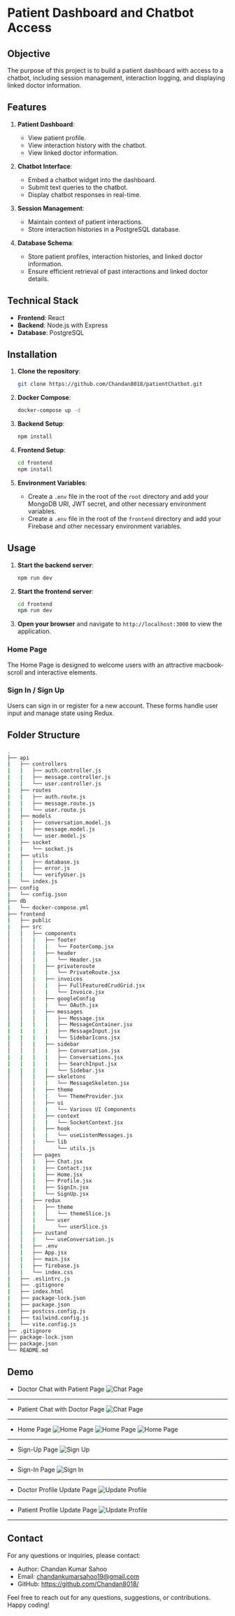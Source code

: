 # Patient Dashboard and Chatbot Access

## Objective
The purpose of this project is to build a patient dashboard with access to a chatbot, including session management, interaction logging, and displaying linked doctor information.

## Features
1. **Patient Dashboard**:
    - View patient profile.
    - View interaction history with the chatbot.
    - View linked doctor information.

2. **Chatbot Interface**:
    - Embed a chatbot widget into the dashboard.
    - Submit text queries to the chatbot.
    - Display chatbot responses in real-time.

3. **Session Management**:
    - Maintain context of patient interactions.
    - Store interaction histories in a PostgreSQL database.

4. **Database Schema**:
    - Store patient profiles, interaction histories, and linked doctor information.
    - Ensure efficient retrieval of past interactions and linked doctor details.

## Technical Stack
- **Frontend**: React
- **Backend**: Node.js with Express
- **Database**: PostgreSQL


## Installation

1. **Clone the repository**:
    ```bash
    git clone https://github.com/Chandan8018/patientChatbot.git

    ```

2. **Docker Compose**:
    ```bash
    docker-compose up -d
    ```

3. **Backend Setup**:
    ```bash
    npm install
    ```

4. **Frontend Setup**:
    ```bash
    cd frontend
    npm install
    ```

5. **Environment Variables**:
    - Create a `.env` file in the root of the `root` directory and add your MongoDB URI, JWT secret, and other necessary environment variables.
    - Create a `.env` file in the root of the `frontend` directory and add your Firebase and other necessary environment variables.

## Usage
1. **Start the backend server**:
    ```bash
    npm run dev
    ```

2. **Start the frontend server**:
    ```bash
    cd frontend
    npm run dev
    ```

3. **Open your browser** and navigate to `http://localhost:3000` to view the application.

### Home Page

The Home Page is designed to welcome users with an attractive macbook-scroll  and interactive elements.

### Sign In / Sign Up

Users can sign in or register for a new account. These forms handle user input and manage state using Redux.


## Folder Structure

```sh
.
├── api
|   ├── controllers
|   |   ├── auth.controller.js
|   |   ├── message.controller.js
|   |   └── user.controller.js 
|   ├── routes
|   |   ├── auth.route.js
|   |   ├── message.route.js
|   |   └── user.route.js
|   ├── models
|   |   ├── conversation.model.js
|   |   ├── message.model.js
|   |   └── user.model.js
|   ├── socket
|   |   └── socket.js
|   ├── utils
|   |   ├── database.js
|   |   ├── error.js
|   |   └── verifyUser.js
|   └── index.js
├── config
|   └── config.json  
├── db
|   └── docker-compose.yml  
├── frontend
|   ├── public
|   ├── src
│   |   ├── components
│   │   |   ├── footer
│   │   │   |   └── FooterComp.jsx
│   │   |   ├── header
│   │   │   |   └── Header.jsx
│   │   |   ├── privateroute
│   │   │   |   └── PrivateRoute.jsx
│   │   |   ├── invoices
│   │   │   |   ├── FullFeaturedCrudGrid.jsx
│   │   │   |   └── Invoice.jsx
│   │   |   ├── googleConfig
│   │   │   |   └── OAuth.jsx
│   │   |   ├── messages
│   │   │   |   ├── Message.jsx
|   |   |   |   ├── MessageContainer.jsx  
|   |   |   |   ├── MessageInput.jsx  
|   |   |   |   └── SidebarIcons.jsx
│   │   |   ├── sidebar
│   │   │   |   ├── Conversation.jsx
|   |   |   |   ├── Conversations.jsx  
|   |   |   |   ├── SearchInput.jsx  
|   |   |   |   └── Sidebar.jsx
│   │   |   ├── skeletons
│   │   │   |   └── MessageSkeleton.jsx
│   │   |   ├── theme
│   │   │   |   └── ThemeProvider.jsx
│   │   |   ├── ui
│   │   │   |   └── Various UI Components
│   │   |   ├── context
│   │   │   |   └── SocketContext.jsx
│   │   |   ├── hook
│   │   │   |   └── useListenMessages.js
│   │   |   └── lib
│   │   │       └── utils.js
│   |   ├── pages
│   │   |   ├── Chat.jsx
│   │   |   ├── Contact.jsx
│   │   |   ├── Home.jsx
│   │   |   ├── Profile.jsx
│   │   |   ├── SignIn.jsx
│   │   |   └── SignUp.jsx
│   |   ├── redux
│   │   |   ├── theme
│   │   |   │   └── themeSlice.js
│   │   |   └── user
│   │   |       └── userSlice.js
│   |   ├── zustand
│   │   |   └── useConversation.js
│   |   ├── .env
│   |   ├── App.jsx
│   |   ├── main.jsx
│   |   ├── firebase.js
│   |   └── index.css
|   ├── .eslintrc.js
|   ├── .gitignore
|   ├── index.html
|   ├── package-lock.json
|   ├── package.json
|   ├── postcss.config.js
|   ├── tailwind.config.js
|   └── vite.config.js
├── .gitignore
├── package-lock.json
├── package.json
└── README.md
```
## Demo
- Doctor Chat with Patient Page
![Chat Page](./frontend/public/chat1.png)
---
- Patient Chat with Doctor Page
![Chat Page](./frontend/public/chat2.png)
---
- Home Page
![Home Page](./frontend/public/home1.png)
![Home Page](./frontend/public/home2.png)
![Home Page](./frontend/public/home3.png)
---
- Sign-Up Page
![Sign Up](./frontend/public/sign-up.png)
---
- Sign-In Page
![Sign In](./frontend/public/sign-in.png)
---
- Doctor Profile Update Page
![Update Profile](./frontend/public/update-doc.png)
---
- Patient Profile Update Page
![Update Profile](./frontend/public/update-pri.png)
---

## Contact
For any questions or inquiries, please contact:

- Author: Chandan Kumar Sahoo
- Email: chandankumarsahoo19@gmail.com
- GitHub: https://github.com/Chandan8018/

Feel free to reach out for any questions, suggestions, or contributions. Happy coding!


